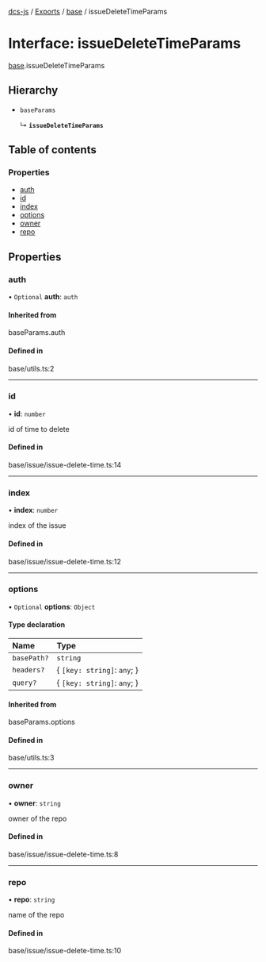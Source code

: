 [dcs-js](../README.md) / [Exports](../modules.md) / [base](../modules/base.md) / issueDeleteTimeParams

# Interface: issueDeleteTimeParams

[base](../modules/base.md).issueDeleteTimeParams

## Hierarchy

- `baseParams`

  ↳ **`issueDeleteTimeParams`**

## Table of contents

### Properties

- [auth](base.issueDeleteTimeParams.md#auth)
- [id](base.issueDeleteTimeParams.md#id)
- [index](base.issueDeleteTimeParams.md#index)
- [options](base.issueDeleteTimeParams.md#options)
- [owner](base.issueDeleteTimeParams.md#owner)
- [repo](base.issueDeleteTimeParams.md#repo)

## Properties

### <a id="auth" name="auth"></a> auth

• `Optional` **auth**: `auth`

#### Inherited from

baseParams.auth

#### Defined in

base/utils.ts:2

___

### <a id="id" name="id"></a> id

• **id**: `number`

id of time to delete

#### Defined in

base/issue/issue-delete-time.ts:14

___

### <a id="index" name="index"></a> index

• **index**: `number`

index of the issue

#### Defined in

base/issue/issue-delete-time.ts:12

___

### <a id="options" name="options"></a> options

• `Optional` **options**: `Object`

#### Type declaration

| Name | Type |
| :------ | :------ |
| `basePath?` | `string` |
| `headers?` | { `[key: string]`: `any`;  } |
| `query?` | { `[key: string]`: `any`;  } |

#### Inherited from

baseParams.options

#### Defined in

base/utils.ts:3

___

### <a id="owner" name="owner"></a> owner

• **owner**: `string`

owner of the repo

#### Defined in

base/issue/issue-delete-time.ts:8

___

### <a id="repo" name="repo"></a> repo

• **repo**: `string`

name of the repo

#### Defined in

base/issue/issue-delete-time.ts:10
